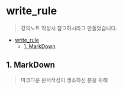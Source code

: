 # write_rule
> 강의노트 작성시 참고하시라고 만들었습니다.

* [write_rule](.)
  * [1. MarkDown](https://github.com/df-AI/BigAlMot_01/tree/master/write_rule#1-markdown)
      
## 1. MarkDown
> 마크다운 문서작성이 생소하신 분을 위해 
